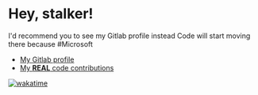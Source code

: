 # Hey, stalker!

I'd recommend you to see my Gitlab profile instead
Code will start moving there because #Microsoft

- [My Gitlab profile](https://gitlab.com/FMGordillo)
- [My **REAL** code contributions](https://wakatime.com/@FMGordillo)

[![wakatime](https://wakatime.com/badge/user/064265c1-91ed-4c18-862f-bdd2c9c97922.svg)](https://wakatime.com/@064265c1-91ed-4c18-862f-bdd2c9c97922)
